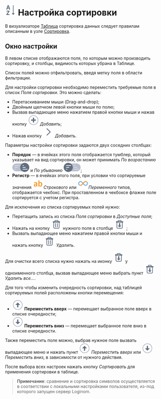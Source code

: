 # ![](../../images/icons/toolbar-controls/sort-asc_default.svg) Настройка сортировки

В визуализаторе [Таблица](./README.md) сортировка данных следует правилам описанным в узле [Сортировка](../../processors/transformation/sorting.md).

## Окно настройки

В левом списке отображаются поля, по которым можно производить сортировку, и столбцы, видимость которых убрана в Таблице.

Список полей можно отфильтровать, введя метку поля в области фильтрации.

Для настройки сортировки необходимо переместить требуемые поля в список *Поля сортировки*. Это можно сделать:

* Перетаскиванием мыши (Drag-and-drop);
* Двойным щелчком левой кнопки мыши по полю;
* Вызвав выпадающее меню нажатием правой кнопки мыши и нажав кнопку ![](../../images/icons/toolbar-controls/plus_default.svg) *Добавить*;
* Нажав кнопку ![](../../images/icons/toolbar-controls/arrow-r_default.svg) *Добавить*.

Параметры настройки сортировки задаются двух соседних столбцах:

* **Порядок** — в ячейках этого поля отображается тумблер, который указывает на вид сортировки, он может принимать *По возрастанию* ![По возрастанию](../../images/icons/sorting/order-switcher-asc_default.svg) и *По убыванию* ![По убыванию](../../images/icons/sorting/order-switcher-desc_default.svg);
* **Регистр** — в ячейках этого поля, при условии что сортируемые значения ![Строковый тип](../../images/icons/data-types/string_default.svg)*Строкового* или ![Переменный тип](../../images/icons/data-types/variant_default.svg)*Переменного* типов, отображается чекбокс. При проставленном в чекбоксе флажке поле сортируется с учетом регистра.

Для исключения из списка сортируемых полей нужно:

* Перетащить запись из списка *Поля сортировки* в *Доступные поля*;
* Нажать на кнопку ![](../../images/icons/toolbar-controls/delete_default.svg) нужного поля в столбце ![](../../images/icons/toolbar-controls/delete-all_default.svg) ;
* Вызвать выпадающее меню нажатием правой кнопки мыши и нажать кнопку ![](../../images/icons/toolbar-controls/delete_default.svg) *Удалить*.

Для очистки всего списка нужно нажать на иконку ![](../../images/icons/toolbar-controls/delete-all_default.svg) у одноименного столбца, вызвав выпадающее меню выбрать пункт ![](../../images/icons/toolbar-controls/delete-all_default.svg) *Удалить все...*.

Для того чтобы изменить очередность сортировки, над таблицей сортируемых полей расположены кнопки перемещения:

* ![](../../images/icons/toolbar-controls/moveup_default.svg) **Переместить вверх** — перемещает выбранное поле вверх в списке очередности;
* ![](../../images/icons/toolbar-controls/movedown_default.svg) **Переместить вниз** — перемещает выбранное поле вниз в списке очередности.

Также переместить поле можно, выбрав нужное поле вызвать выпадающее меню и нажать пункт ![](../../images/icons/toolbar-controls/moveup_default.svg) *Переместить вверх* или ![](../../images/icons/toolbar-controls/movedown_default.svg) *Переместить вниз*, в зависимости от нужного действия.

После выбора всех настроек нажать кнопку *Сортировать* для применения сортировки в таблице.

> **Примечание**: сравнение и сортировка символов осуществляется в соответствии с локальными настройками пользователя, из-под которого запущен сервер Loginom.

